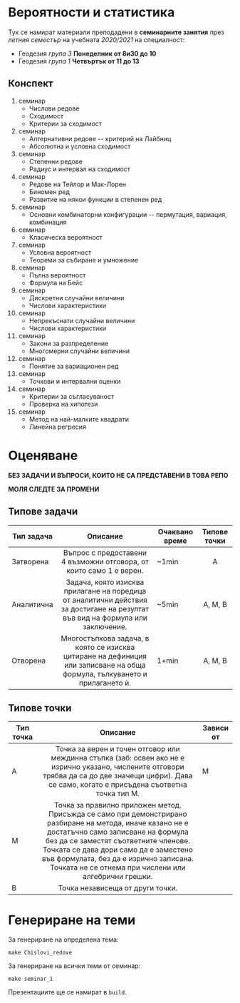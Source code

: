 # Вероятности и статистика

Тук се намират материали преподадени в **семинарните занятия** през *летния семестър*
на учебната *2020/2021* на специалност:
- Геодезия *група 3* **Понеделник от 8и30 до 10**
- Геодезия *група 1* **Четвъртък от 11 до 13**

## Конспект

1. семинар
    - Числови редове
    - Сходимост
    - Критерии за сходимост
1. семинар
    - Алтернативни редове -- критерий на Лайбниц
    - Абсолютна и условна сходимост
1. семинар
    - Степенни редове
    - Радиус и интервал на сходимост
1. семинар
    - Редове на Тейлор и Мак-Лорен
    - Биномен ред
    - Развитие на някои функции в степенен ред
1. семинар
    - Основни комбинаторни конфигурации -- пермутация, вариация, комбинация
1. семинар
    - Класическа вероятност
1. семинар
    - Условна вероятност
    - Теореми за събиране и умножение
1. семинар
    - Пълна вероятност
    - Формула на Бейс
1. семинар
    - Дискретни случайни величини
    - Числови характеристики
1. семинар
    - Непрекъснати случайни величини
    - Числови характеристики
1. семинар
    - Закони за разпределение
    - Многомерни случайни величини
1. семинар
    - Понятие за вариационен ред
1. семинар
    - Точкови и интервални оценки
1. семинар
    - Критерии за съгласуваност
    - Проверка на хипотези
1. семинар
    - Метод на най-малките квадрати
    - Линейна регресия

# Оценяване

**БЕЗ ЗАДАЧИ И ВЪПРОСИ, КОИТО НЕ СА ПРЕДСТАВЕНИ В ТОВА РЕПО**

**МОЛЯ СЛЕДТЕ ЗА ПРОМЕНИ**

## Типове задачи

| Тип задача | Описание | Очаквано време | Типове точки |
|-|:-:|-|:-:|
| Затворена | Въпрос с предоставени 4 възможни отговора, от които само 1 е верен. | ~1min | A |
| Аналитична | Задача, която изисква прилагане на поредица от аналитични действия за достигане на резултат във вид на формула или заключение. | ~5min | A, M, B |
| Отворена | Многостъпкова задача, в която се изисква цитиране на дефиниция  или записване на обща формула, тълкуването и прилагането ѝ.  | 1+min | A, M, B |

## Типове точки

| Тип точка | Описание | Зависи от |
|-|:-:|-|
| A | Точка за верен и точен отговор или междинна стъпка  (заб: освен ако не е изрично указано,  числените отговори трябва да са до две значещи цифри). Дава се само, когато е присъдена съответна точка тип M. | M |
| M | Точка за правилно приложен метод. Присъжда се само при демонстрирано разбиране на метода, иначе казано не е достатъчно само записване на формула без да се заместят съответните членове.  Точката се дава дори само да е заместено във формулата, без да е изрично записана. Точката не се отнема при числени или алгебрични грешки. |  |
| B | Точка независеща от други точки. |  |

# Генериране на теми

За генериране на определена тема:

```
make Chislovi_redove
```

За генериране на всички теми от семинар:

```
make seminar_1
```

Презентациите ще се намират в `build`.
